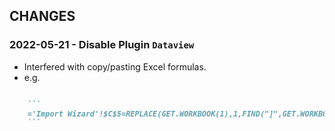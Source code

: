 


## CHANGES

### 2022-05-21 - Disable Plugin `Dataview`
- Interfered with copy/pasting Excel formulas.
- e.g.

```md

	```
	='Import Wizard'!$C$5=REPLACE(GET.WORKBOOK(1),1,FIND("]",GET.WORKBOOK(1)),"")
	```

```



